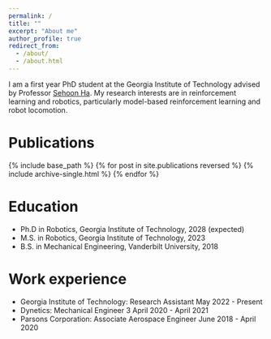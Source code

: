 ```yaml
---
permalink: /
title: ""
excerpt: "About me"
author_profile: true
redirect_from: 
  - /about/
  - /about.html
---
```


I am a first year PhD student at the Georgia Institute of Technology advised by Professor [Sehoon Ha](https://faculty.cc.gatech.edu/~sha9/). My research interests are in reinforcement learning and robotics, particularly model-based reinforcement learning and robot locomotion.


Publications
======
{% include base_path %}
{% for post in site.publications reversed %}
  {% include archive-single.html %}
{% endfor %}

Education
======
* Ph.D in Robotics, Georgia Institute of Technology, 2028 (expected)
* M.S. in Robotics, Georgia Institute of Technology, 2023
* B.S. in Mechanical Engineering, Vanderbilt University, 2018


Work experience
======
* Georgia Institute of Technology: Research Assistant            May 2022 - Present
* Dynetics:                        Mechanical Engineer 3         April 2020 - April 2021
* Parsons Corporation:             Associate Aerospace Engineer  June 2018 - April 2020 
